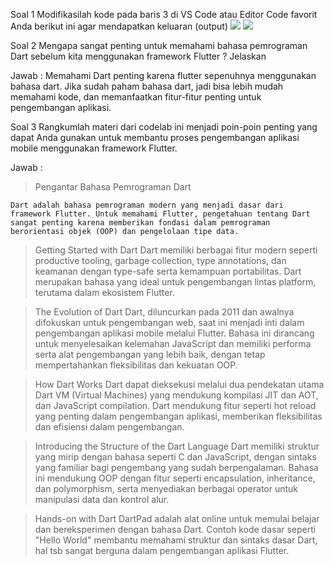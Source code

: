 Soal 1 Modifikasilah kode pada baris 3 di VS Code atau Editor Code favorit Anda berikut ini agar mendapatkan keluaran (output)
<img src="input_soal 1.png" >
<img src="output_soal 1.png" >

Soal 2 Mengapa sangat penting untuk memahami bahasa pemrograman Dart sebelum kita menggunakan framework Flutter ? Jelaskan

Jawab :
Memahami Dart penting karena flutter sepenuhnya menggunakan bahasa dart. Jika sudah paham bahasa dart, jadi bisa lebih mudah memahami kode, dan memanfaatkan fitur-fitur penting untuk pengembangan aplikasi.

Soal 3 Rangkumlah materi dari codelab ini menjadi poin-poin penting yang dapat Anda gunakan untuk membantu proses pengembangan aplikasi mobile menggunakan framework Flutter.

Jawab :
> Pengantar Bahasa Pemrograman Dart

    Dart adalah bahasa pemrograman modern yang menjadi dasar dari framework Flutter. Untuk memahami Flutter, pengetahuan tentang Dart sangat penting karena memberikan fondasi dalam pemrograman berorientasi objek (OOP) dan pengelolaan tipe data.

> Getting Started with Dart
    Dart memiliki berbagai fitur modern seperti productive tooling, garbage collection, type annotations, dan keamanan dengan type-safe serta kemampuan portabilitas. Dart merupakan bahasa yang ideal untuk pengembangan lintas platform, terutama dalam ekosistem Flutter.

> The Evolution of Dart 
    Dart, diluncurkan pada 2011 dan awalnya difokuskan untuk pengembangan web, saat ini menjadi inti dalam pengembangan aplikasi mobile melalui Flutter. Bahasa ini dirancang untuk menyelesaikan kelemahan JavaScript dan memiliki performa serta alat pengembangan yang lebih baik, dengan tetap mempertahankan fleksibilitas dan kekuatan OOP.

> How Dart Works 
    Dart dapat dieksekusi melalui dua pendekatan utama Dart VM (Virtual Machines) yang mendukung kompilasi JIT dan AOT, dan JavaScript compilation. Dart mendukung fitur seperti hot reload yang penting dalam pengembangan aplikasi, memberikan fleksibilitas dan efisiensi dalam pengembangan.

> Introducing the Structure of the Dart Language
    Dart memiliki struktur yang mirip dengan bahasa seperti C dan JavaScript, dengan sintaks yang familiar bagi pengembang yang sudah berpengalaman. Bahasa ini mendukung OOP dengan fitur seperti encapsulation, inheritance, dan polymorphism, serta menyediakan berbagai operator untuk manipulasi data dan kontrol alur.
    
> Hands-on with Dart
    DartPad adalah alat online untuk memulai belajar dan bereksperimen dengan bahasa Dart. Contoh kode dasar seperti "Hello World" membantu memahami struktur dan sintaks dasar Dart, hal tsb sangat berguna dalam pengembangan aplikasi Flutter.

